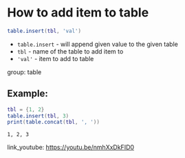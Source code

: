 # How to add item to table

```lua
table.insert(tbl, 'val')
```

- `table.insert` - will append given value to the given table
- `tbl` - name of the table to add item to
- `'val'` - item to add to table

group: table

## Example: 
```lua
tbl = {1, 2}
table.insert(tbl, 3)
print(table.concat(tbl, ', '))
```
```
1, 2, 3

```

link_youtube: https://youtu.be/nmhXxDkFID0
